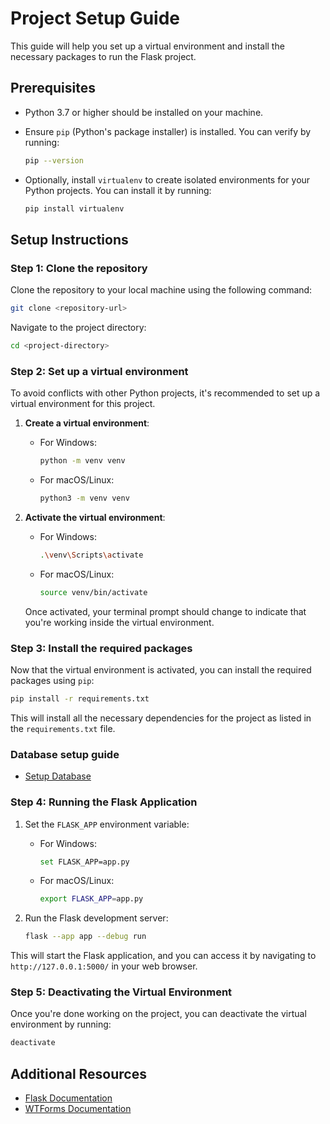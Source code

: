 # Project Setup Guide

This guide will help you set up a virtual environment and install the necessary packages to run the Flask project.

## Prerequisites

- Python 3.7 or higher should be installed on your machine.
- Ensure `pip` (Python's package installer) is installed. You can verify by running:

  ```bash
  pip --version
  ```

- Optionally, install `virtualenv` to create isolated environments for your Python projects. You can install it by running:

  ```bash
  pip install virtualenv
  ```

## Setup Instructions

### Step 1: Clone the repository

Clone the repository to your local machine using the following command:

```bash
git clone <repository-url>
```

Navigate to the project directory:

```bash
cd <project-directory>
```

### Step 2: Set up a virtual environment

To avoid conflicts with other Python projects, it's recommended to set up a virtual environment for this project.

1. **Create a virtual environment**:

   - For Windows:

     ```bash
     python -m venv venv
     ```

   - For macOS/Linux:

     ```bash
     python3 -m venv venv
     ```

2. **Activate the virtual environment**:

   - For Windows:

     ```bash
     .\venv\Scripts\activate
     ```

   - For macOS/Linux:

     ```bash
     source venv/bin/activate
     ```

   Once activated, your terminal prompt should change to indicate that you're working inside the virtual environment.

### Step 3: Install the required packages

Now that the virtual environment is activated, you can install the required packages using `pip`:

```bash
pip install -r requirements.txt
```

This will install all the necessary dependencies for the project as listed in the `requirements.txt` file.

### Database setup guide

- [Setup Database](https://www.geeksforgeeks.org/how-to-install-and-configure-mysql-on-arch-based-linux-distributionsmanjaro/)

### Step 4: Running the Flask Application

1. Set the `FLASK_APP` environment variable:

   - For Windows:

     ```bash
     set FLASK_APP=app.py
     ```

   - For macOS/Linux:

     ```bash
     export FLASK_APP=app.py
     ```

2. Run the Flask development server:

   ```bash
   flask --app app --debug run
   ```

This will start the Flask application, and you can access it by navigating to `http://127.0.0.1:5000/` in your web browser.

### Step 5: Deactivating the Virtual Environment

Once you're done working on the project, you can deactivate the virtual environment by running:

```bash
deactivate
```

## Additional Resources

- [Flask Documentation](https://flask.palletsprojects.com/)
- [WTForms Documentation](https://wtforms.readthedocs.io/)
